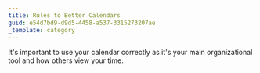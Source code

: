 ```yaml
---
title: Rules to Better Calendars
guid: e54d7bd9-d9d5-4458-a537-3315273207ae
_template: category
---
```


It's important to use your calendar correctly as it's your main organizational tool and how others view your time.
